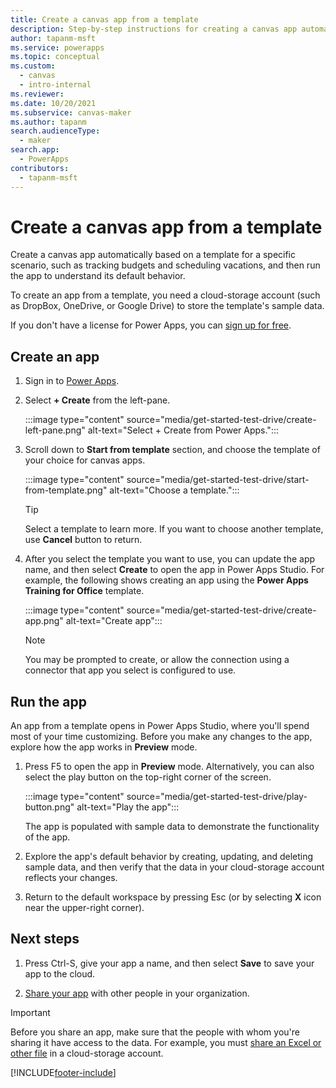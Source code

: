 ```yaml
---
title: Create a canvas app from a template
description: Step-by-step instructions for creating a canvas app automatically based on a Power Apps template.
author: tapanm-msft
ms.service: powerapps
ms.topic: conceptual
ms.custom: 
  - canvas
  - intro-internal
ms.reviewer: 
ms.date: 10/20/2021
ms.subservice: canvas-maker
ms.author: tapanm
search.audienceType: 
  - maker
search.app: 
  - PowerApps
contributors:
  - tapanm-msft
---
```


# Create a canvas app from a template

Create a canvas app automatically based on a template for a specific scenario, such as tracking budgets and scheduling vacations, and then run the app to understand its default behavior.

To create an app from a template, you need a cloud-storage account (such as DropBox, OneDrive, or Google Drive) to store the template's sample data.

If you don't have a license for Power Apps, you can [sign up for free](../signup-for-powerapps.md).

## Create an app

1. Sign in to [Power Apps](https://make.powerapps.com).

1. Select **+ Create** from the left-pane.

    :::image type="content" source="media/get-started-test-drive/create-left-pane.png" alt-text="Select + Create from Power Apps.":::

1. Scroll down to **Start from template** section, and choose the template of your choice for canvas apps.

    :::image type="content" source="media/get-started-test-drive/start-from-template.png" alt-text="Choose a template.":::

    > [!TIP]
    > Select a template to learn more. If you want to choose another template, use **Cancel** button to return.

1. After you select the template you want to use, you can update the app name, and then select **Create** to open the app in Power Apps Studio. For example, the following shows creating an app using the **Power Apps Training for Office** template.

    :::image type="content" source="media/get-started-test-drive/create-app.png" alt-text="Create app":::

    > [!NOTE]
    > You may be prompted to create, or allow the connection using a connector that app you select is configured to use.

## Run the app

An app from a template opens in Power Apps Studio, where you'll spend most of your time customizing. Before you make any changes to the app, explore how the app works in **Preview** mode.

1. Press F5 to open the app in **Preview** mode. Alternatively, you can also select the play button on the top-right corner of the screen.

    :::image type="content" source="media/get-started-test-drive/play-button.png" alt-text="Play the app":::

    The app is populated with sample data to demonstrate the functionality of the app.

1. Explore the app's default behavior by creating, updating, and deleting sample data, and then verify that the data in your cloud-storage account reflects your changes.

1. Return to the default workspace by pressing Esc (or by selecting **X** icon near the upper-right corner).

## Next steps

1. Press Ctrl-S, give your app a name, and then select **Save** to save your app to the cloud.

1. [Share your app](share-app.md) with other people in your organization.

> [!IMPORTANT]
> Before you share an app, make sure that the people with whom you're sharing it have access to the data. For example, you must [share an Excel or other file](share-app-data.md) in a cloud-storage account.

[!INCLUDE[footer-include](../../includes/footer-banner.md)]